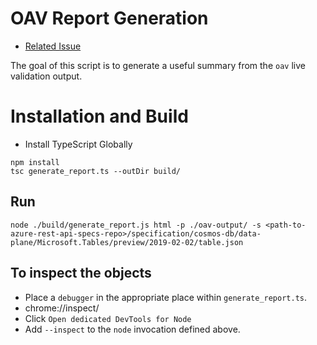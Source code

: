 # OAV Report Generation

* [Related Issue](https://github.com/Azure/azure-sdk-tools/issues/2268)

The goal of this script is to generate a useful summary from the `oav` live validation output.

# Installation and Build

- Install TypeScript Globally

```
npm install
tsc generate_report.ts --outDir build/
```

## Run

```
node ./build/generate_report.js html -p ./oav-output/ -s <path-to-azure-rest-api-specs-repo>/specification/cosmos-db/data-plane/Microsoft.Tables/preview/2019-02-02/table.json
```

## To inspect the objects

- Place a `debugger` in the appropriate place within `generate_report.ts`.
- chrome://inspect/
- Click `Open dedicated DevTools for Node`
- Add `--inspect` to the `node` invocation defined above.

